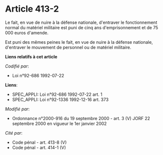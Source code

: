 # Article 413-2

Le fait, en vue de nuire à la défense nationale, d'entraver le fonctionnement normal du matériel militaire est puni de cinq
ans d'emprisonnement et de 75 000 euros d'amende.

Est puni des mêmes peines le fait, en vue de nuire à la défense nationale, d'entraver le mouvement de personnel ou de
matériel militaire.

**Liens relatifs à cet article**

_Codifié par_:

  - Loi n°92-686 1992-07-22

**Liens**:

  - SPEC_APPLI: Loi n°92-686 1992-07-22 art. 1
  - SPEC_APPLI: Loi n°92-1336 1992-12-16 art. 373

_Modifié par_:

  - Ordonnance n°2000-916 du 19 septembre 2000 - art. 3 (V) JORF 22 septembre 2000 en vigueur le 1er janvier 2002

_Cité par_:

  - Code pénal - art. 413-8 (V)
  - Code pénal - art. 414-1 (V)
